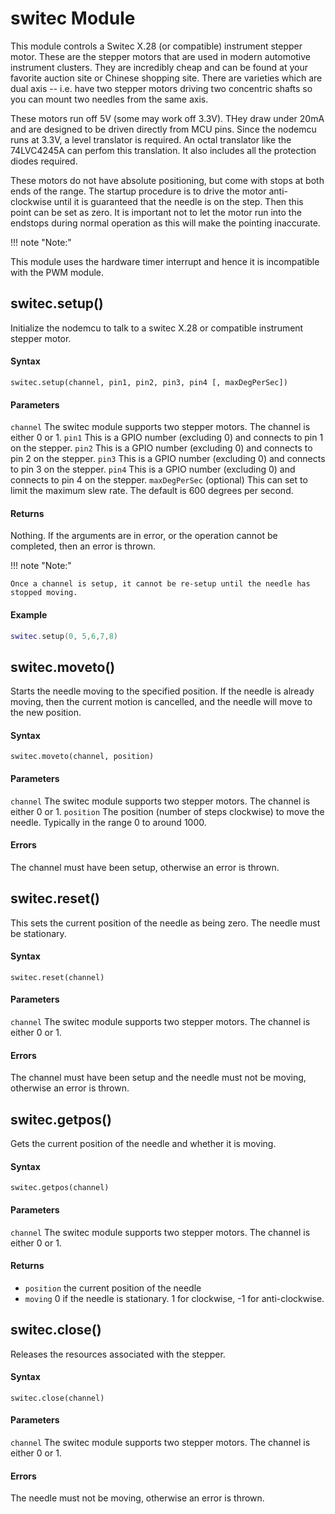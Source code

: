 # switec Module

This module controls a Switec X.28 (or compatible) instrument stepper motor. These are the 
stepper motors that are used in modern automotive instrument clusters. They are incredibly cheap
and can be found at your favorite auction site or Chinese shopping site. There are varieties
which are dual axis -- i.e. have two stepper motors driving two concentric shafts so you 
can mount two needles from the same axis.

These motors run off 5V (some may work off 3.3V). THey draw under 20mA and are designed to be
driven directly from MCU pins. Since the nodemcu runs at 3.3V, a level translator is required.
An octal translator like the 74LVC4245A can perfom this translation. It also includes all the
protection diodes required.

These motors do not have absolute positioning, but come with stops at both ends of the range.
The startup procedure is to drive the motor anti-clockwise until it is guaranteed that the needle
is on the step. Then this point can be set as zero. It is important not to let the motor
run into the endstops during normal operation as this will make the pointing inaccurate.

!!! note "Note:"

This module uses the hardware timer interrupt and hence it is incompatible with the PWM module.

## switec.setup()
Initialize the nodemcu to talk to a switec X.28 or compatible instrument stepper motor.

#### Syntax
`switec.setup(channel, pin1, pin2, pin3, pin4 [, maxDegPerSec])`

#### Parameters
`channel` The switec module supports two stepper motors. The channel is either 0 or 1.
`pin1` This is a GPIO number (excluding 0) and connects to pin 1 on the stepper.
`pin2` This is a GPIO number (excluding 0) and connects to pin 2 on the stepper.
`pin3` This is a GPIO number (excluding 0) and connects to pin 3 on the stepper.
`pin4` This is a GPIO number (excluding 0) and connects to pin 4 on the stepper.
`maxDegPerSec` (optional) This can set to limit the maximum slew rate. The default is 600 degrees per second.

#### Returns
Nothing. If the arguments are in error, or the operation cannot be completed, then an error is thrown.

!!! note "Note:"

    Once a channel is setup, it cannot be re-setup until the needle has stopped moving. 

#### Example
```lua
switec.setup(0, 5,6,7,8)
```

## switec.moveto()
Starts the needle moving to the specified position. If the needle is already moving, then the current
motion is cancelled, and the needle will move to the new position.

#### Syntax
`switec.moveto(channel, position)`

#### Parameters
`channel` The switec module supports two stepper motors. The channel is either 0 or 1.
`position` The position (number of steps clockwise) to move the needle. Typically in the range 0 to around 1000.

#### Errors
The channel must have been setup, otherwise an error is thrown.

## switec.reset()
This sets the current position of the needle as being zero. The needle must be stationary.

#### Syntax
`switec.reset(channel)`

#### Parameters
`channel` The switec module supports two stepper motors. The channel is either 0 or 1.

#### Errors
The channel must have been setup and the needle must not be moving, otherwise an error is thrown.

## switec.getpos()
Gets the current position of the needle and whether it is moving.

#### Syntax
`switec.getpos(channel)`

#### Parameters
`channel` The switec module supports two stepper motors. The channel is either 0 or 1.

#### Returns
- `position` the current position of the needle
- `moving` 0 if the needle is stationary. 1 for clockwise, -1 for anti-clockwise.

## switec.close()
Releases the resources associated with the stepper.

#### Syntax
`switec.close(channel)`

#### Parameters
`channel` The switec module supports two stepper motors. The channel is either 0 or 1.

#### Errors
The needle must not be moving, otherwise an error is thrown.
